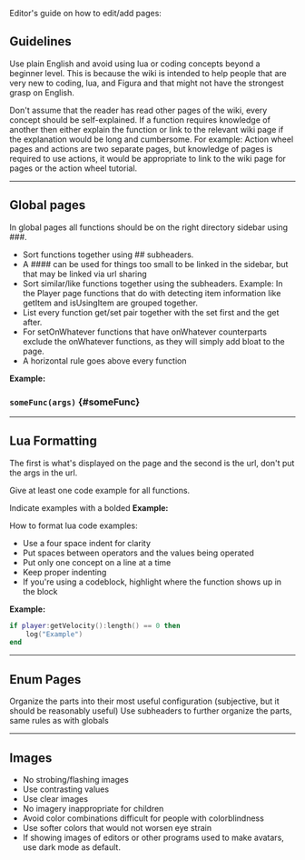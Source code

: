 Editor's guide on how to edit/add pages:

## Guidelines

Use plain English and avoid using lua or coding concepts beyond a beginner level.
This is because the wiki is intended to help people that are very new to coding, lua, and Figura and that might not have the strongest grasp on English.

Don't assume that the reader has read other pages of the wiki, every concept should be self-explained.
If a function requires knowledge of another then either explain the function or link to the relevant wiki page if the explanation would be long and cumbersome.
For example: Action wheel pages and actions are two separate pages, but knowledge of pages is required to use actions, it would be appropriate to link to the wiki page for pages or the action wheel tutorial.
***
## Global pages
In global pages all functions should be on the right directory sidebar using ###.
- Sort functions together using ## subheaders.
- A #### can be used for things too small to be linked in the sidebar, but that may be linked via url sharing
- Sort similar/like functions together using the subheaders.
  Example: In the Player page functions that do with detecting item information like getItem and isUsingItem are grouped together.
- List every function get/set pair together with the set first and the get after.
- For setOnWhatever functions that have onWhatever counterparts exclude the onWhatever functions, as they will simply add bloat to the page.
- A horizontal rule goes above every function

**Example:**
### ``someFunc(args)`` {#someFunc}
***
## Lua Formatting

The first is what's displayed on the page and the second is the url, don't put the args in the url.

Give at least one code example for all functions.

Indicate examples with a bolded **Example:**

How to format lua code examples:
- Use a four space indent for clarity
- Put spaces between operators and the values being operated
- Put only one concept on a line at a time
- Keep proper indenting
- If you're using a codeblock, highlight where the function shows up in the block

**Example:**
```lua
if player:getVelocity():length() == 0 then
    log("Example")
end
```
***
## Enum Pages
Organize the parts into their most useful configuration (subjective, but it should be reasonably useful)
Use subheaders to further organize the parts, same rules as with globals
***
## Images
- No strobing/flashing images
- Use contrasting values
- Use clear images
- No imagery inappropriate for children
- Avoid color combinations difficult for people with colorblindness
- Use softer colors that would not worsen eye strain
- If showing images of editors or other programs used to make avatars, use dark mode as default.
